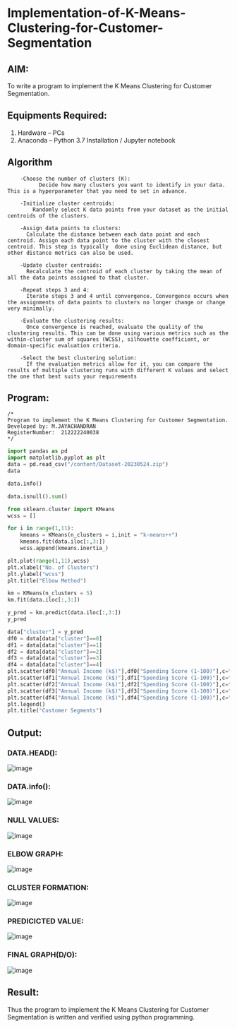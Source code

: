 # Implementation-of-K-Means-Clustering-for-Customer-Segmentation

## AIM:
To write a program to implement the K Means Clustering for Customer Segmentation.

## Equipments Required:
1. Hardware – PCs
2. Anaconda – Python 3.7 Installation / Jupyter notebook

## Algorithm
```
    -Choose the number of clusters (K): 
          Decide how many clusters you want to identify in your data. This is a hyperparameter that you need to set in advance.

    -Initialize cluster centroids: 
        Randomly select K data points from your dataset as the initial centroids of the clusters.

    -Assign data points to clusters: 
      Calculate the distance between each data point and each centroid. Assign each data point to the cluster with the closest centroid. This step is typically  done using Euclidean distance, but other distance metrics can also be used.

    -Update cluster centroids: 
      Recalculate the centroid of each cluster by taking the mean of all the data points assigned to that cluster.

    -Repeat steps 3 and 4: 
      Iterate steps 3 and 4 until convergence. Convergence occurs when the assignments of data points to clusters no longer change or change very minimally.

    -Evaluate the clustering results: 
      Once convergence is reached, evaluate the quality of the clustering results. This can be done using various metrics such as the within-cluster sum of squares (WCSS), silhouette coefficient, or domain-specific evaluation criteria.

    -Select the best clustering solution: 
      If the evaluation metrics allow for it, you can compare the results of multiple clustering runs with different K values and select the one that best suits your requirements
  ```

## Program:
```
/*
Program to implement the K Means Clustering for Customer Segmentation.
Developed by: M.JAYACHANDRAN
RegisterNumber:  212222240038
*/
```
```py
import pandas as pd
import matplotlib.pyplot as plt
data = pd.read_csv("/content/Dataset-20230524.zip")
data

data.info()

data.isnull().sum()

from sklearn.cluster import KMeans
wcss = []

for i in range(1,11):
    kmeans = KMeans(n_clusters = i,init = "k-means++")
    kmeans.fit(data.iloc[:,3:])
    wcss.append(kmeans.inertia_)

plt.plot(range(1,11),wcss)
plt.xlabel("No. of Clusters")
plt.ylabel("wcss")
plt.title("Elbow Method")

km = KMeans(n_clusters = 5)
km.fit(data.iloc[:,3:])

y_pred = km.predict(data.iloc[:,3:])
y_pred

data["cluster"] = y_pred
df0 = data[data["cluster"]==0]
df1 = data[data["cluster"]==1]
df2 = data[data["cluster"]==2]
df3 = data[data["cluster"]==3]
df4 = data[data["cluster"]==4]
plt.scatter(df0["Annual Income (k$)"],df0["Spending Score (1-100)"],c="red",label="cluster0")
plt.scatter(df1["Annual Income (k$)"],df1["Spending Score (1-100)"],c="yellow",label="cluster1")
plt.scatter(df2["Annual Income (k$)"],df2["Spending Score (1-100)"],c="pink",label="cluster2")
plt.scatter(df3["Annual Income (k$)"],df3["Spending Score (1-100)"],c="green",label="cluster3")
plt.scatter(df4["Annual Income (k$)"],df4["Spending Score (1-100)"],c="purple",label="cluster4")
plt.legend()
plt.title("Customer Segments")
```



## Output:

### DATA.HEAD():
![image](https://github.com/aldrinlijo04/Implementation-of-K-Means-Clustering-for-Customer-Segmentation/assets/118544279/f557d020-af3f-476d-b65e-a3bc746e682c)

### DATA.info():
![image](https://github.com/aldrinlijo04/Implementation-of-K-Means-Clustering-for-Customer-Segmentation/assets/118544279/d6db0d45-48c9-444d-88f6-f6d18ac243fd)

### NULL VALUES:
![image](https://github.com/aldrinlijo04/Implementation-of-K-Means-Clustering-for-Customer-Segmentation/assets/118544279/abf77bbe-8f0e-4eb3-9faa-8ae346449a85)

### ELBOW GRAPH:
![image](https://github.com/aldrinlijo04/Implementation-of-K-Means-Clustering-for-Customer-Segmentation/assets/118544279/b42c8ad6-86a0-43f8-8a4e-5bdfad0c8431)

### CLUSTER FORMATION:
![image](https://github.com/aldrinlijo04/Implementation-of-K-Means-Clustering-for-Customer-Segmentation/assets/118544279/6620c4a7-3a3f-4a77-9093-1f381da5b32b)

### PREDICICTED VALUE:
![image](https://github.com/aldrinlijo04/Implementation-of-K-Means-Clustering-for-Customer-Segmentation/assets/118544279/a7a2992e-c9c0-41c2-b962-c9575e49ff72)

### FINAL GRAPH(D/O):
![image](https://github.com/aldrinlijo04/Implementation-of-K-Means-Clustering-for-Customer-Segmentation/assets/118544279/271e9d59-d48d-4f17-b09c-227bb466f397)


## Result:
Thus the program to implement the K Means Clustering for Customer Segmentation is written and verified using python programming.
